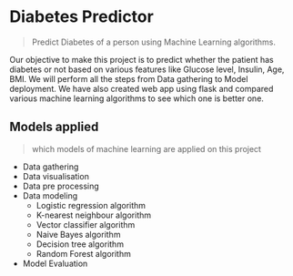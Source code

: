 
# Diabetes Predictor
> Predict Diabetes of a person using Machine Learning algorithms.

Our objective to make this project is to predict whether the patient has diabetes or not based on various features like Glucose level, Insulin, Age, BMI. We will perform all the steps from Data gathering to Model deployment. We have also created web app using flask and compared various machine learning algorithms to see which one is better one.

## Models applied
> which models of machine learning are applied on this project
 - Data gathering
 - Data visualisation
 - Data pre processing
 - Data modeling
   - Logistic regression algorithm
   - K-nearest neighbour algorithm
   - Vector classifier algorithm
   - Naive Bayes algorithm
   - Decision tree algorithm
   - Random Forest algorithm
 - Model Evaluation

